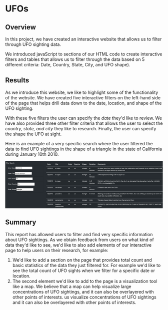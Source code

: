 # UFOs

## Overview

In this project, we have created an interactive website that allows us to filter through UFO sighting data. 

We introduced javaScript to sections of our HTML code to create interactive filters and tables that allows us to filter through the data based on 5 different criteria: Date, Country, State, City, and UFO shape). 

## Results

As we introduce this website, we like to highlight some of the functionality of the website. We have created five interactive filters on the left-hand side of the page that helps drill data down to the date, location, and shape of the UFO sighting.

With these five filters the user can specify the *date* they'd like to review. We have also provided three other filter criteria that allows the user to select the *country, state, and city* they like to research. Finally, the user can specify the shape the UFO at sight. 

Here is an example of a very specific search where the user filtered the data to find UFO sightings in the shape of a triangle in the state of California during January 10th 2010. 

![image](https://github.com/ejyongc/UFOs/blob/main/Filtered%20Table%20Data.png)

## Summary

This report has allowed users to filter and find very specific information about UFO sightings. As we obtain feedback from users on what kind of data they'd like to see, we'd like to also add elements of our interactive page to help users on their research, for example: 

1. We'd like to add a section on the page that provides total count and basic statistics of the data they just filtered for. For example we'd like to see the total count of UFO sights when we filter for a specific date or location. 
2. The second element we'd like to add to the page is a visualization tool like a map. We believe that a map can help visualize large concentrations of UFO sightings, and it can also be overlayered with other points of interests. 
 us visualize concentrations of UFO sightings and it can also be overlayered with other points of interests.


